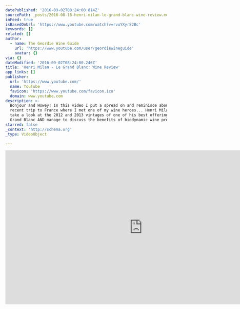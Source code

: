```yaml
---
datePublished: '2016-09-02T08:24:00.814Z'
sourcePath: _posts/2016-08-18-henri-milan-le-grand-blanc-wine-review.md
inFeed: true
isBasedOnUrl: 'https://www.youtube.com/watch?v=rvuYXyr82Bc'
keywords: []
related: []
author:
  - name: The Geordie Wine Guide
    url: 'https://www.youtube.com/user/geordiewineguide'
    avatar: {}
via: {}
dateModified: '2016-09-02T08:24:00.246Z'
title: 'Henri Milan - Le Grand Blanc: Wine Review'
app_links: []
publisher:
  url: 'https://www.youtube.com/'
  name: YouTube
  favicon: 'https://www.youtube.com/favicon.ico'
  domain: www.youtube.com
description: >-
  Bonjour and Howey! In this video I put a spread on and reminisce about a
  recent trip to France where I met one of my wine heroes... Henri Milan. I also
  take a look at the 2012 and 2013 vintages of one of his best offerings, Le
  Grand Blanc AND manage to discuss the benefits of biodynamic wine production.
starred: false
_context: 'http://schema.org'
_type: VideoObject

---
```

<iframe src="https://cdn.embedly.com/widgets/media.html?src=https%3A%2F%2Fwww.youtube.com%2Fembed%2FrvuYXyr82Bc%3Ffeature%3Doembed&amp;url=http%3A%2F%2Fwww.youtube.com%2Fwatch%3Fv%3DrvuYXyr82Bc&amp;image=https%3A%2F%2Fi.ytimg.com%2Fvi%2FrvuYXyr82Bc%2Fhqdefault.jpg&amp;key=b7d04c9b404c499eba89ee7072e1c4f7&amp;type=text%2Fhtml&amp;schema=youtube" width="854" height="480" scrolling="no" frameborder="0" allowfullscreen="" style=""></iframe>